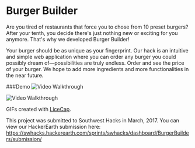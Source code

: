 # Burger Builder 

Are you tired of restaurants that force you to chose from 10 preset burgers? After your  tenth, you decide there's just nothing new or exciting for you anymore. That's why we developed Burger Builder! 

Your burger should be as unique as your fingerprint. Our hack is an intuitive and simple web application where you can order any burger you could possibly dream of—possibilities are truly endless. Order and see the price of your burger. We hope to add more ingredients and more functionalities in the near future.

###Demo 
<img src='http://i.imgur.com/gNBsRY9.gif' title='Burger 1 Walk Through' width='' alt='Video Walkthrough' />

<img src='http://i.imgur.com/AmaWCXx.gif' title='Burger 1 Walk Through' width='' alt='Video Walkthrough' />

GIFs created with [LiceCap](http://www.cockos.com/licecap/).

This project was submitted to Southwest Hacks in March, 2017. You can view our HackerEarth submission here: https://swhacks.hackerearth.com/sprints/swhacks/dashboard/BurgerBuilders/submission/




